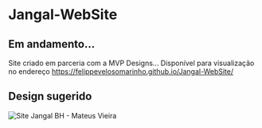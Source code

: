 # Jangal-WebSite
## Em andamento...
Site criado em parceria com a MVP Designs...
Disponível para visualização no endereço https://felippevelosomarinho.github.io/Jangal-WebSite/

## Design sugerido
![Site Jangal BH - Mateus Vieira](https://user-images.githubusercontent.com/60450622/100929909-16c3d080-34c7-11eb-8ff2-370b98f488cc.png)

